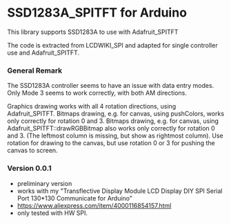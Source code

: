# SSD1283A_SPITFT for Arduino

This library supports SSD1283A to use with Adafruit_SPITFT

The code is extracted from LCDWIKI_SPI and adapted for single controller use and Adafruit_SPITFT.

### General Remark

The SSD1283A controller seems to have an issue with data entry modes.
Only Mode 3 seems to work correctly, with both AM directions.

Graphics drawing works with all 4 rotation directions, using Adafruit_SPITFT.
Bitmaps drawing, e.g. for canvas, using pushColors, works only correctly for rotation 0 and 3.
Bitmaps drawing, e.g. for canvas, using Adafruit_SPITFT::drawRGBBitmap also works only correctly for rotation 0 and 3.
(The leftmost column is missing, but show as rightmost column).
Use rotation for drawing to the canvas, but use rotation 0 or 3 for pushing the canvas to screen.

### Version 0.0.1
- preliminary version
- works with my "Transflective Display Module LCD Display DIY SPI Serial Port 130*130 Communicate for Arduino"
- https://www.aliexpress.com/item/4000116854157.html
- only tested with HW SPI.
